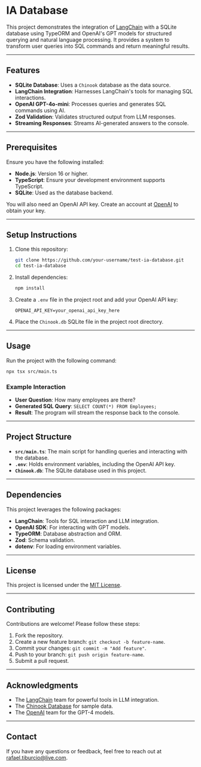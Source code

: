 
# IA Database

This project demonstrates the integration of [LangChain](https://www.langchain.com/) with a SQLite database using TypeORM and OpenAI's GPT models for structured querying and natural language processing. It provides a system to transform user queries into SQL commands and return meaningful results.

---

## Features

- **SQLite Database**: Uses a `Chinook` database as the data source.
- **LangChain Integration**: Harnesses LangChain's tools for managing SQL interactions.
- **OpenAI GPT-4o-mini**: Processes queries and generates SQL commands using AI.
- **Zod Validation**: Validates structured output from LLM responses.
- **Streaming Responses**: Streams AI-generated answers to the console.

---

## Prerequisites

Ensure you have the following installed:

- **Node.js**: Version 16 or higher.
- **TypeScript**: Ensure your development environment supports TypeScript.
- **SQLite**: Used as the database backend.

You will also need an OpenAI API key. Create an account at [OpenAI](https://platform.openai.com/signup) to obtain your key.

---

## Setup Instructions

1. Clone this repository:
   ```bash
   git clone https://github.com/your-username/test-ia-database.git
   cd test-ia-database
   ```

2. Install dependencies:
   ```bash
   npm install
   ```

3. Create a `.env` file in the project root and add your OpenAI API key:
   ```env
   OPENAI_API_KEY=your_openai_api_key_here
   ```

4. Place the `Chinook.db` SQLite file in the project root directory.

---

## Usage

Run the project with the following command:
```bash
npx tsx src/main.ts
```

### Example Interaction

- **User Question**: How many employees are there?
- **Generated SQL Query**: `SELECT COUNT(*) FROM Employees;`
- **Result**: The program will stream the response back to the console.

---

## Project Structure

- **`src/main.ts`**: The main script for handling queries and interacting with the database.
- **`.env`**: Holds environment variables, including the OpenAI API key.
- **`Chinook.db`**: The SQLite database used in this project.

---

## Dependencies

This project leverages the following packages:

- **LangChain**: Tools for SQL interaction and LLM integration.
- **OpenAI SDK**: For interacting with GPT models.
- **TypeORM**: Database abstraction and ORM.
- **Zod**: Schema validation.
- **dotenv**: For loading environment variables.

---

## License

This project is licensed under the [MIT License](LICENSE).

---

## Contributing

Contributions are welcome! Please follow these steps:

1. Fork the repository.
2. Create a new feature branch: `git checkout -b feature-name`.
3. Commit your changes: `git commit -m "Add feature"`.
4. Push to your branch: `git push origin feature-name`.
5. Submit a pull request.

---

## Acknowledgments

- The [LangChain](https://www.langchain.com/) team for powerful tools in LLM integration.
- The [Chinook Database](https://github.com/lerocha/chinook-database) for sample data.
- The [OpenAI](https://openai.com/) team for the GPT-4 models.

---

## Contact

If you have any questions or feedback, feel free to reach out at [rafael.tiburcio@live.com](mailto:rafael.tiburcio@live.com).

